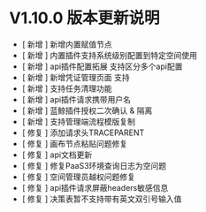 # V1.10.0 版本更新说明

- [ 新增 ] 新增内置赋值节点
- [ 新增 ] 内置插件支持系统级别配置到特定空间使用
- [ 新增 ] api插件配置拓展 支持区分多个api配置
- [ 新增 ] 新增凭证管理页面 支持
- [ 新增 ] 支持任务清理功能
- [ 新增 ] api插件请求携带用户名
- [ 新增 ] 蓝鲸插件授权二次确认 & 隔离
- [ 新增 ] 支持管理端流程模版复制
- [ 修复 ] 添加请求头TRACEPARENT
- [ 修复 ] 画布节点粘贴问题修复
- [ 修复 ] api文档更新
- [ 修复 ] 修复PaaS3环境查询日志为空问题
- [ 修复 ] 空间管理员越权问题修复
- [ 修复 ] api插件请求屏蔽headers敏感信息
- [ 修复 ] 决策表暂不支持带有英文双引号输入值
